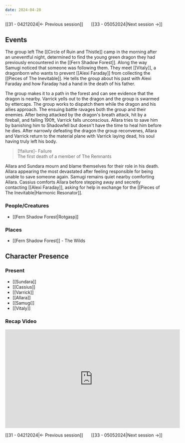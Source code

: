 ```yaml
---
date: 2024-04-28
---
```

[[31 - 04212024|← Previous session]] <span style="float: right;">[[33 - 05052024|Next session →]]</span>

## Events
The group left The [[Circle of Ruin and Thistle]] camp in the morning after an uneventful night, determined to find the young green dragon they had previously encountered in the [[Fern Shadow Forest]]. Along the way Samugi noticed that someone was following them. They meet [[Vitaly]], a dragonborn who wants to prevent [[Alexi Faraday]] from collecting the [[Pieces of The Inevitable]]. He tells the group about his past with Alexi Faraday and how Faraday had a hand in the death of his father.

The group makes it to a path in the forest and can see evidence that the dragon is nearby. Varrick yells out to the dragon and the group is swarmed by ettercaps. The group works to dispatch them while the dragon and his allies approach. The ensuing battle ravages both the group and their enemies. After being attacked by the dragon's breath attack, hit by a fireball, and falling 190ft, Varrick falls unconscious. Allara tries to save him by banishing him to Shadowfell but doesn't have the time to heal him before he dies. After narrowly defeating the dragon the group reconvenes, Allara and Varrick return to the material plane with Varrick laying dead, his soul having truly left his body. 

> [!failure]- Failure  
> The first death of a member of The Remnants

Allara and Sundara mourn and blame themselves for their role in his death. Allara appearing the most devastated after feeling responsible for being unable to save someone again. Samugi remains quiet nearby comforting Allara. Cassius comforts Allara before stepping away and secretly contacting [[Alexi Faraday]],  asking for help in exchange for the [[Pieces of The Inevitable|Harmonic Resonator]].

### People/Creatures
- [[Fern Shadow Forest|Rotgasp]]

### Places 
- [[Fern Shadow Forest]] - The Wilds

## Character Presence 
### Present
- [[Sundara]] 
- [[Cassius]] 
- [[Varrick]] 
- [[Allara]] 
- [[Samugi]] 
- [[Vitaly]] 

### Recap Video
<iframe width="560" height="315" src="https://www.youtube.com/embed/tycDKHLaKLk?si=Ph9z8CQEmr-pQVrg" title="YouTube video player" frameborder="0" allow="accelerometer; autoplay; clipboard-write; encrypted-media; gyroscope; picture-in-picture; web-share" referrerpolicy="strict-origin-when-cross-origin" allowfullscreen></iframe>

[[31 - 04212024|← Previous session]] <span style="float: right;">[[33 - 05052024|Next session →]]</span>